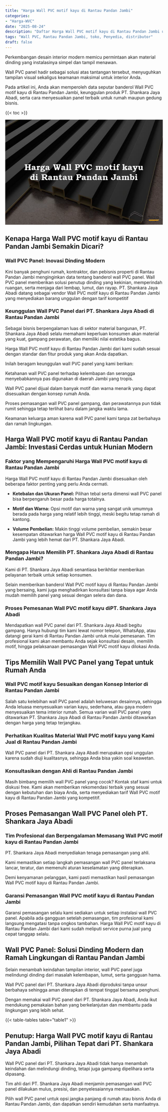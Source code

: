 ```yaml
---
title: "Harga Wall PVC motif kayu di Rantau Pandan Jambi"
categories: 
- "Harga-WVC"
date: "2025-08-24"
description: "Daftar Harga Wall PVC motif kayu di Rantau Pandan Jambi untuk tempat tinggal, kantor, serta toko. Panel berkualitas, beragam motif, pilihan warna elegan, beserta jasa penempatan oleh tim profesional dan jaminan resmi!|Layanan penjualan Wall PVC motif kayu di Rantau Pandan Jambi untuk kebutuhan rumah, kantor, atau ritel, beserta produk berkualitas dan penempatan oleh tim berpengalaman serta kepastian resmi.|Pilihan Wall PVC motif kayu di Rantau Pandan Jambi yang terpercaya untuk rumah, office, dan ritel, dengan produk berkualitas dan penempatan ditangani oleh tim berpengalaman dan kepastian resmi.|Penjualan Wall PVC motif kayu di Rantau Pandan Jambi untuk hunian, kantor, dan gerai, beserta produk unggulan dan penempatan oleh teknisi profesional, lengkap dengan kepastian resmi.}"
tags: "Wall PVC, Rantau Pandan Jambi, toko, Penyedia, distributor"
draft: false
---
```


Perkembangan desain interior modern memicu permintaan akan material dinding yang instalasinya simpel dan tampil menawan.

Wall PVC panel hadir sebagai solusi atas tantangan tersebut, menyuguhkan tampilan visual sekaligus keamanan maksimal untuk interior Anda.

Pada artikel ini, Anda akan memperoleh data seputar banderol Wall PVC motif kayu di Rantau Pandan Jambi, keunggulan produk PT. Shankara Jaya Abadi, serta cara menyesuaikan panel terbaik untuk rumah maupun gedung bisnis.

{{< toc >}}

![Harga Wall PVC motif kayu di Rantau Pandan Jambi](/images/Harga-WVC/Harga-Wall-PVC-motif-kayu-di-Rantau-Pandan-Jambi.png)


## Kenapa Harga Wall PVC motif kayu di Rantau Pandan Jambi Semakin Dicari?

### Wall PVC Panel: Inovasi Dinding Modern

Kini banyak penghuni rumah, kontraktor, dan pebisnis properti di Rantau Pandan Jambi menginginkan data tentang banderol wall PVC panel. Wall PVC panel memberikan solusi penutup dinding yang kekinian, memperindah ruangan, serta menjaga dari lembap, lumut, dan rayap. PT. Shankara Jaya Abadi datang sebagai vendor Wall PVC motif kayu di Rantau Pandan Jambi yang menyediakan barang unggulan dengan tarif kompetitif

### Keunggulan Wall PVC Panel dari PT. Shankara Jaya Abadi di Rantau Pandan Jambi

Sebagai bisnis berpengalaman luas di sektor material bangunan, PT. Shankara Jaya Abadi selalu memahami keperluan konsumen akan material yang kuat, gampang perawatan, dan memiliki nilai estetika bagus.

Harga Wall PVC motif kayu di Rantau Pandan Jambi dari kami sudah sesuai dengan standar dan fitur produk yang akan Anda dapatkan.

Inilah beragam keunggulan wall PVC panel yang kami berikan:

Ketahanan wall PVC panel terhadap kelembapan dan serangga menyebabkannya pas digunakan di daerah Jambi yang tropis.

Wall PVC panel dijual dalam banyak motif dan warna menarik yang dapat disesuaikan dengan konsep rumah Anda.

Proses pemasangan wall PVC panel gampang, dan perawatannya pun tidak rumit sehingga tetap terlihat baru dalam jangka waktu lama.

Keamanan keluarga aman karena wall PVC panel kami tanpa zat berbahaya dan ramah lingkungan.

## Harga Wall PVC motif kayu di Rantau Pandan Jambi: Investasi Cerdas untuk Hunian Modern

### Faktor yang Mempengaruhi Harga Wall PVC motif kayu di Rantau Pandan Jambi

Harga Wall PVC motif kayu di Rantau Pandan Jambi disesuaikan oleh beberapa faktor penting yang perlu Anda cermati.

- **Ketebalan dan Ukuran Panel:** Pilihan tebal serta dimensi wall PVC panel bisa berpengaruh besar pada harga totalnya.

- **Motif dan Warna:** Opsi motif dan warna yang sangat unik umumnya berada pada harga yang relatif lebih tinggi, meski begitu tetap ramah di kantong.

- **Volume Pembelian:** Makin tinggi volume pembelian, semakin besar kesempatan ditawarkan harga Wall PVC motif kayu di Rantau Pandan Jambi yang lebih hemat dari PT. Shankara Jaya Abadi.

### Mengapa Harus Memilih PT. Shankara Jaya Abadi di Rantau Pandan Jambi?

Kami di PT. Shankara Jaya Abadi senantiasa berikhtiar memberikan pelayanan terbaik untuk setiap konsumen.

Selain memberikan banderol Wall PVC motif kayu di Rantau Pandan Jambi yang bersaing, kami juga menghadirkan konsultasi tanpa biaya agar Anda mudah memilih panel yang sesuai dengan selera dan dana.

### Proses Pemesanan Wall PVC motif kayu diPT. Shankara Jaya Abadi

Mendapatkan wall PVC panel dari PT. Shankara Jaya Abadi begitu gampang. Hanya hubungi tim kami lewat nomor telepon, WhatsApp, atau datangi gerai kami di Rantau Pandan Jambi untuk mulai pemesanan. Tim profesional kami akan membantu Anda sejak konsultasi desain, memilih motif, hingga pelaksanaan pemasangan Wall PVC motif kayu dilokasi Anda.

## Tips Memilih Wall PVC Panel yang Tepat untuk Rumah Anda

### Wall PVC motif kayu Sesuaikan dengan Konsep Interior di Rantau Pandan Jambi

Salah satu kelebihan wall PVC panel adalah keluwesan desainnya, sehingga Anda leluasa menyesuaikan varian kayu, sederhana, atau gaya modern menyesuaikan tema interior rumah. Semua varian wall PVC panel yang ditawarkan PT. Shankara Jaya Abadi di Rantau Pandan Jambi ditawarkan dengan harga yang tetap terjangkau.

### Perhatikan Kualitas Material Wall PVC motif kayu yang Kami Jual di Rantau Pandan Jambi

Wall PVC panel dari PT. Shankara Jaya Abadi merupakan opsi unggulan karena sudah diuji kualitasnya, sehingga Anda bisa yakin soal keawetan.

### Konsultasikan dengan Ahli di Rantau Pandan Jambi

Masih bimbang memilih wall PVC panel yang cocok? Kontak staf kami untuk diskusi free. Kami akan memberikan rekomendasi terbaik yang sesuai dengan kebutuhan dan biaya Anda, serta menyediakan tarif Wall PVC motif kayu di Rantau Pandan Jambi yang kompetitif.

## Proses Pemasangan Wall PVC Panel oleh PT. Shankara Jaya Abadi

### Tim Profesional dan Berpengalaman Memasang Wall PVC motif kayu di Rantau Pandan Jambi

PT. Shankara Jaya Abadi menyediakan tenaga pemasangan yang ahli.

Kami memastikan setiap langkah pemasangan wall PVC panel terlaksana lancar, teratur, dan memenuhi aturan keselamatan yang diterapkan.

Demi kenyamanan pelanggan, kami pasti memastikan hasil pemasangan Wall PVC motif kayu di Rantau Pandan Jambi.

### Garansi Pemasangan Wall PVC motif kayu di Rantau Pandan Jambi

Garansi pemasangan selalu kami sediakan untuk setiap instalasi wall PVC panel. Apabila ada gangguan setelah pemasangan, tim profesional kami langsung mengatasi tanpa ongkos tambahan. Harga Wall PVC motif kayu di Rantau Pandan Jambi dari kami sudah meliputi service purna jual yang cepat tanggap selalu.

## Wall PVC Panel: Solusi Dinding Modern dan Ramah Lingkungan di Rantau Pandan Jambi

Selain menambah keindahan tampilan interior, wall PVC panel juga melindungi dinding dari masalah kelembapan, lumut, serta gangguan hama.

Wall PVC panel dari PT. Shankara Jaya Abadi diproduksi tanpa unsur berbahaya sehingga aman diterapkan di tempat tinggal bersama penghuni.

Dengan memakai wall PVC panel dari PT. Shankara Jaya Abadi, Anda ikut mendukung pemakaian bahan yang berkelanjutan dan membantu pada lingkungan yang lebih sehat.

{{< table-tables table="table1" >}}

## Penutup: Harga Wall PVC motif kayu di Rantau Pandan Jambi, Pilihan Tepat dari PT. Shankara Jaya Abadi

Wall PVC panel dari PT. Shankara Jaya Abadi tidak hanya menambah keindahan dan melindungi dinding, tetapi juga gampang dipelihara serta dipasang.

Tim ahli dari PT. Shankara Jaya Abadi menjamin pemasangan wall PVC panel dilakukan mulus, presisi, dan penyelesaiannya memuaskan.

Pilih wall PVC panel untuk opsi jangka panjang di rumah atau bisnis Anda di Rantau Pandan Jambi, dan dapatkan sendiri kemudahan serta manfaatnya.